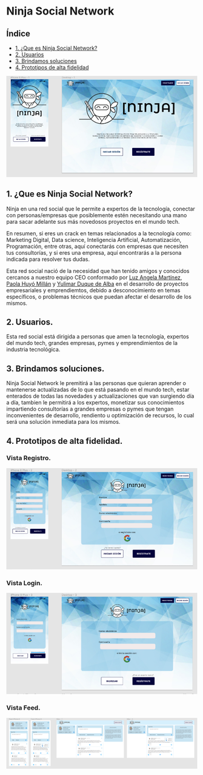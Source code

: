 # Ninja Social Network

## Índice

* [1. ¿Que es Ninja Social Network?](#1-que-es-ninja-social-network)
* [2. Usuarios](#2-usuarios)
* [3. Brindamos soluciones](#3-brindamos-soluciones)
* [4. Prototipos de alta fidelidad](#4-prototipos-de-alta-fidelidad)

![Vista Hero!](./src/images/view%20hero.PNG)

## 1. ¿Que es Ninja Social Network? 

Ninja en una red social que le permite a expertos de la tecnología, conectar con personas/empresas que posiblemente estén necesitando una mano para sacar adelante sus más novedosos proyectos en el mundo tech. 

En resumen, si eres un crack en temas relacionados a la tecnología como: Marketing Digital, Data science, Inteligencia Artificial, Automatización, Programación, entre otras, aquí conectarás con empresas que necesiten tus consultorías, y si eres una empresa, aquí encontrarás a la persona indicada para resolver tus dudas.

Esta red social nació de la necesidad que han tenido amigos y conocidos cercanos a nuestro equipo CEO conformado por [Luz Angela Martínez](https://www.linkedin.com/in/luz-%C3%A1ngela-mart%C3%ADnez-m-65a156192/), [Paola Huyó Millán](https://www.linkedin.com/in/angelapaolahuyo/) y [Yulimar Duque de Alba](https://www.linkedin.com/in/yulimarduque/) en el desarrollo de proyectos empresariales y emprendiemtos, debido a desconocimiento en temas específicos, o problemas técnicos que puedan afectar el desarrollo de los mismos.

## 2. Usuarios.

Esta red social está dirigida a personas que amen la tecnología, expertos del mundo tech, grandes empresas, pymes y emprendimientos de la industria tecnológica.

## 3. Brindamos soluciones.

Ninja Social Network le premitirá a las personas que quieran aprender o mantenerse actualizadas de lo que está pasando en el mundo tech, estar enterados de todas las novedades y actualizaciones que van surgiendo día a día, tambien le permitirá a los expertos, monetizar sus conocimientos impartiendo consultorías a grandes empresas o pymes que tengan inconvenientes de desarrollo, rendiento u optimización de recursos, lo cual será una solución inmediata para los mismos.

## 4. Prototipos de alta fidelidad.

### Vista Registro.

![Vista Register!](./src/images/view%20register.PNG)

### Vista Login.

![Vista Login!](./src/images/view%20login.PNG)

### Vista Feed.

![Vista Feed!](./src/images/view%20feed.PNG)